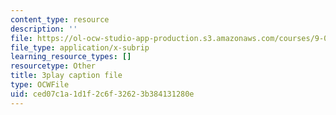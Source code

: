 ```yaml
---
content_type: resource
description: ''
file: https://ol-ocw-studio-app-production.s3.amazonaws.com/courses/9-00sc-introduction-to-psychology-fall-2011/ced07c1a1d1f2c6f32623b384131280e_lanmHS0JwYI.srt
file_type: application/x-subrip
learning_resource_types: []
resourcetype: Other
title: 3play caption file
type: OCWFile
uid: ced07c1a-1d1f-2c6f-3262-3b384131280e
---
```

